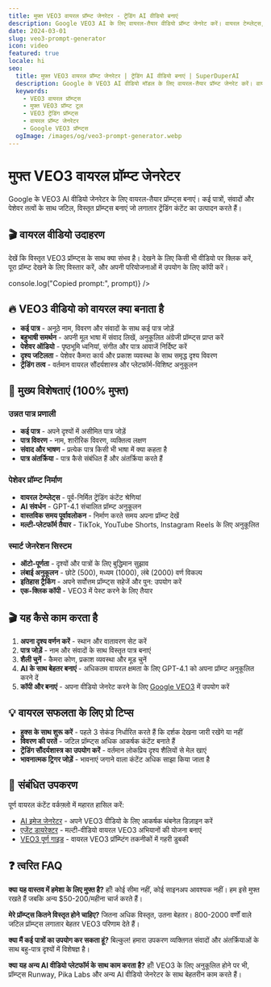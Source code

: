 ```yaml
---
title: मुफ्त VEO3 वायरल प्रॉम्प्ट जेनरेटर - ट्रेंडिंग AI वीडियो बनाएं
description: Google VEO3 AI के लिए वायरल-तैयार वीडियो प्रॉम्प्ट जेनरेट करें। वायरल टेम्प्लेट्स, जटिल प्रॉम्प्ट बिल्डर और लगातार ट्रेंडिंग कंटेंट के लिए सिद्ध तकनीकों के साथ मुफ्त टूल।
date: 2024-03-01
slug: veo3-prompt-generator
icon: video
featured: true
locale: hi
seo:
  title: मुफ्त VEO3 वायरल प्रॉम्प्ट जेनरेटर | ट्रेंडिंग AI वीडियो बनाएं | SuperDuperAI
  description: Google के VEO3 AI वीडियो मॉडल के लिए वायरल-तैयार प्रॉम्प्ट जेनरेट करें। वायरल टेम्प्लेट्स, जटिल प्रॉम्प्ट संरचनाओं और ट्रेंडिंग कंटेंट के लिए सिद्ध तकनीकों के साथ मुफ्त टूल।
  keywords:
    - VEO3 वायरल प्रॉम्प्ट्स
    - मुफ्त VEO3 प्रॉम्प्ट टूल
    - VEO3 ट्रेंडिंग प्रॉम्प्ट्स
    - वायरल प्रॉम्प्ट जेनरेटर
    - Google VEO3 प्रॉम्प्ट्स
  ogImage: /images/og/veo3-prompt-generator.webp
---
```



# मुफ्त VEO3 वायरल प्रॉम्प्ट जेनरेटर

Google के VEO3 AI वीडियो जेनरेटर के लिए वायरल-तैयार प्रॉम्प्ट्स बनाएं। कई पात्रों, संवादों और पेशेवर तत्वों के साथ जटिल, विस्तृत प्रॉम्प्ट्स बनाएं जो लगातार ट्रेंडिंग कंटेंट का उत्पादन करते हैं।

## 🎬 वायरल वीडियो उदाहरण

देखें कि विस्तृत VEO3 प्रॉम्प्ट्स के साथ क्या संभव है। देखने के लिए किसी भी वीडियो पर क्लिक करें, पूरा प्रॉम्प्ट देखने के लिए विस्तार करें, और अपनी परियोजनाओं में उपयोग के लिए कॉपी करें।

 console.log("Copied prompt:", prompt)}
/>



## 🔥 VEO3 वीडियो को वायरल क्या बनाता है

- **कई पात्र** - अनूठे नाम, विवरण और संवादों के साथ कई पात्र जोड़ें
- **बहुभाषी समर्थन** - अपनी मूल भाषा में संवाद लिखें, अनुकूलित अंग्रेजी प्रॉम्प्ट्स प्राप्त करें
- **पेशेवर ऑडियो** - पृष्ठभूमि ध्वनियां, संगीत और पात्र आवाजें निर्दिष्ट करें
- **दृश्य जटिलता** - पेशेवर कैमरा कार्य और प्रकाश व्यवस्था के साथ समृद्ध दृश्य विवरण
- **ट्रेंडिंग तत्व** - वर्तमान वायरल सौंदर्यशास्त्र और प्लेटफॉर्म-विशिष्ट अनुकूलन

## 🚀 मुख्य विशेषताएं (100% मुफ्त)

### उन्नत पात्र प्रणाली

- **कई पात्र** - अपने दृश्यों में असीमित पात्र जोड़ें
- **पात्र विवरण** - नाम, शारीरिक विवरण, व्यक्तित्व लक्षण
- **संवाद और भाषण** - प्रत्येक पात्र किसी भी भाषा में क्या कहता है
- **पात्र अंतर्क्रिया** - पात्र कैसे संबंधित हैं और अंतर्क्रिया करते हैं

### पेशेवर प्रॉम्प्ट निर्माण

- **वायरल टेम्प्लेट्स** - पूर्व-निर्मित ट्रेंडिंग कंटेंट श्रेणियां
- **AI संवर्धन** - GPT-4.1 संचालित प्रॉम्प्ट अनुकूलन
- **वास्तविक समय पूर्वावलोकन** - निर्माण करते समय अपना प्रॉम्प्ट देखें
- **मल्टी-प्लेटफॉर्म तैयार** - TikTok, YouTube Shorts, Instagram Reels के लिए अनुकूलित

### स्मार्ट जेनरेशन सिस्टम

- **ऑटो-पूर्णता** - दृश्यों और पात्रों के लिए बुद्धिमान सुझाव
- **लंबाई अनुकूलन** - छोटे (500), मध्यम (1000), लंबे (2000) वर्ण विकल्प
- **इतिहास ट्रैकिंग** - अपने सर्वोत्तम प्रॉम्प्ट्स सहेजें और पुन: उपयोग करें
- **एक-क्लिक कॉपी** - VEO3 में पेस्ट करने के लिए तैयार

## 🎬 यह कैसे काम करता है

1. **अपना दृश्य वर्णन करें** - स्थान और वातावरण सेट करें
2. **पात्र जोड़ें** - नाम और संवादों के साथ विस्तृत पात्र बनाएं
3. **शैली चुनें** - कैमरा कोण, प्रकाश व्यवस्था और मूड चुनें
4. **AI के साथ बेहतर बनाएं** - अधिकतम वायरल क्षमता के लिए GPT-4.1 को अपना प्रॉम्प्ट अनुकूलित करने दें
5. **कॉपी और बनाएं** - अपना वीडियो जेनरेट करने के लिए [Google VEO3](https://labs.google/fx/tools/video-fx) में उपयोग करें

## 💡 वायरल सफलता के लिए प्रो टिप्स

- **हुक्स के साथ शुरू करें** - पहले 3 सेकंड निर्धारित करते हैं कि दर्शक देखना जारी रखेंगे या नहीं
- **विवरण की परतें** - जटिल प्रॉम्प्ट्स अधिक आकर्षक कंटेंट बनाते हैं
- **ट्रेंडिंग सौंदर्यशास्त्र का उपयोग करें** - वर्तमान लोकप्रिय दृश्य शैलियों से मेल खाएं
- **भावनात्मक ट्रिगर जोड़ें** - भावनाएं जगाने वाला कंटेंट अधिक साझा किया जाता है

## 🔗 संबंधित उपकरण

पूर्ण वायरल कंटेंट वर्कफ़्लो में महारत हासिल करें:

- [AI इमेज जेनरेटर](/hi/tool/image-generator "वायरल थंबनेल और कॉन्सेप्ट आर्ट बनाएं") - अपने VEO3 वीडियो के लिए आकर्षक थंबनेल डिज़ाइन करें
- [एजेंट डायरेक्टर](/hi/tool/agent-director "वायरल वीडियो अभियानों की योजना बनाएं") - मल्टी-वीडियो वायरल VEO3 अभियानों की योजना बनाएं
- [VEO3 पूर्ण गाइड](/hi/blog/veo3 "वायरल सफलता के लिए VEO3 में महारत हासिल करें") - वायरल VEO3 प्रॉम्प्टिंग तकनीकों में गहरी डुबकी

## ❓ त्वरित FAQ

**क्या यह वास्तव में हमेशा के लिए मुफ्त है?**
हाँ! कोई सीमा नहीं, कोई साइनअप आवश्यक नहीं। हम इसे मुफ्त रखते हैं जबकि अन्य $50-200/महीना चार्ज करते हैं।

**मेरे प्रॉम्प्ट्स कितने विस्तृत होने चाहिए?**
जितना अधिक विस्तृत, उतना बेहतर। 800-2000 वर्णों वाले जटिल प्रॉम्प्ट्स लगातार बेहतर VEO3 परिणाम देते हैं।

**क्या मैं कई पात्रों का उपयोग कर सकता हूं?**
बिल्कुल! हमारा उपकरण व्यक्तिगत संवादों और अंतर्क्रियाओं के साथ बहु-पात्र दृश्यों में विशेषज्ञ है।

**क्या यह अन्य AI वीडियो प्लेटफॉर्म के साथ काम करता है?**
हाँ! VEO3 के लिए अनुकूलित होने पर भी, प्रॉम्प्ट्स Runway, Pika Labs और अन्य AI वीडियो जेनरेटर के साथ बेहतरीन काम करते हैं।
